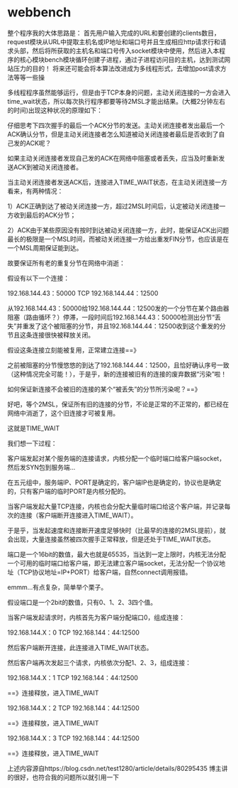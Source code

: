 # webbench

整个程序我的大体思路是：
  首先用户输入完成的URL和要创建的clients数目，request模块从URL中提取主机名或IP地址和端口号并且生成相应http请求行和请求头部，然后将所获取的主机名和端口号传入socket模块中使用，然后进入本程序的核心模块bench模块循环创建子进程，通过子进程访问目的主机，达到测试网站压力的目的！
将来还可能会将本算法改进成为多线程形式，去增加post请求方法等等一些操



多线程程序虽然能够运行，但是由于TCP本身的问题，主动关闭连接的一方会进入time_wait状态，所以每次执行程序都要等待2MSL才能出结果。(大概2分钟左右的时间)出现这种状况的原理如下：

仔细思考下四次握手的最后一个ACK分节的发送。主动关闭连接者发出最后一个ACK确认分节，但是主动关闭连接者怎么知道被动关闭连接者最后是否收到了自己发的ACK呢？

如果主动关闭连接者发现自己发的ACK在网络中阻塞或者丢失，应当及时重新发送ACK到被动关闭连接者。

当主动关闭连接者发送ACK后，连接进入TIME_WAIT状态，在主动关闭连接一方看来，有两种情况：

1）ACK正确到达了被动关闭连接一方，超过2MSL时间后，认定被动关闭连接一方收到最后的ACK分节；

2）ACK由于某些原因没有按时到达被动关闭连接一方，此时，能保证ACK出问题最长的极限是一个MSL时间，而被动关闭连接一方给出重发FIN分节，也应该是在一个MSL周期保证能到达。

故要保证所有老的重复分节在网络中消逝：

假设有以下一个连接：

192.168.144.43：50000 TCP 192.168.144.44：12500

从192.168.144.43：50000给192.168.144.44：12500发的一个分节在某个路由器阻塞（路由循环？）停滞，一段时间后192.168.144.43：50000检测出分节“丢失”并重发了这个被阻塞的分节，并且192.168.144.44：12500收到这个重发的分节且这条连接很快被释放关闭。

假设这条连接立刻能被复用，正常建立连接==》

之前被阻塞的分节慢悠悠的到达了192.168.144.44：12500，且恰好确认序号一致（这种情况完全可能！），于是乎，新的连接被旧有的连接的废弃数据“污染”啦！

如何保证新连接不会被旧的连接的某个“被丢失”的分节所污染呢？==》

好吧，等个2MSL，保证所有旧的连接的分节，不论是正常的不正常的，都已经在网络中消逝了，这个旧连接才可被复用。

这就是TIME_WAIT

我们想一下过程：

客户端发起对某个服务端的连接请求，内核分配一个临时端口给客户端socket，然后发SYN包到服务端…

在五元组中，服务端IP、PORT是确定的，客户端IP也是确定的，协议也是确定的，只有客户端的临时PORT是内核分配的。

当客户端发起大量TCP连接，内核也会分配大量临时端口给这个客户端，并记录每次的连接（客户端断开连接进入TIME_WAIT）。

于是乎，当发起速度和连接断开速度足够快时（比最早的连接的2MSL提前），就会出现，大量连接虽然被四次握手正常释放，但是还处于TIME_WAIT状态。

端口是一个16bit的数值，最大也就是65535，当达到一定上限时，内核无法分配一个可用的临时端口给客户端，即无法建立客户端socket，无法分配一个协议地址（TCP协议地址=IP+PORT）给客户端，自然connect调用报错。

emmm…有点复杂，简单举个栗子。

假设端口是一个2bit的数值，只有0、1、2、3四个值。

当客户端发起请求时，内核首先为客户端分配端口0，组成连接：

192.168.144.X：0 TCP 192.168.144：44:12500

然后客户端断开连接，此连接进入TIME_WAIT状态。

然后客户端再次发起三个请求，内核依次分配1、2、3，组成连接：

192.168.144.X：1 TCP 192.168.144：44:12500

==》连接释放，进入TIME_WAIT

192.168.144.X：2 TCP 192.168.144：44:12500

==》连接释放，进入TIME_WAIT

192.168.144.X：3 TCP 192.168.144：44:12500

==》连接释放，进入TIME_WAIT

上述内容源自https://blog.csdn.net/test1280/article/details/80295435
博主讲的很好，也符合我的问题所以就引用一下
